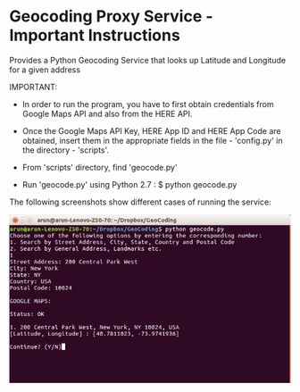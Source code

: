 # Geocoding Proxy Service - Important Instructions
Provides a Python Geocoding Service that looks up Latitude and Longitude for a given address

IMPORTANT:

* In order to run the program, you have to first obtain credentials from Google Maps API and also from the HERE API.
* Once the Google Maps API Key, HERE App ID and HERE App Code are obtained, insert them in the appropriate fields in the file - 'config.py' in the directory - 'scripts'.

* From 'scripts' directory, find 'geocode.py'
* Run 'geocode.py' using Python 2.7 : $ python geocode.py
  
The following screenshots show different cases of running the service:

![alt text](https://github.com/asunilgc/geocoding-proxy/blob/master/screenshots/mode_1_gmaps.png?raw=true)
